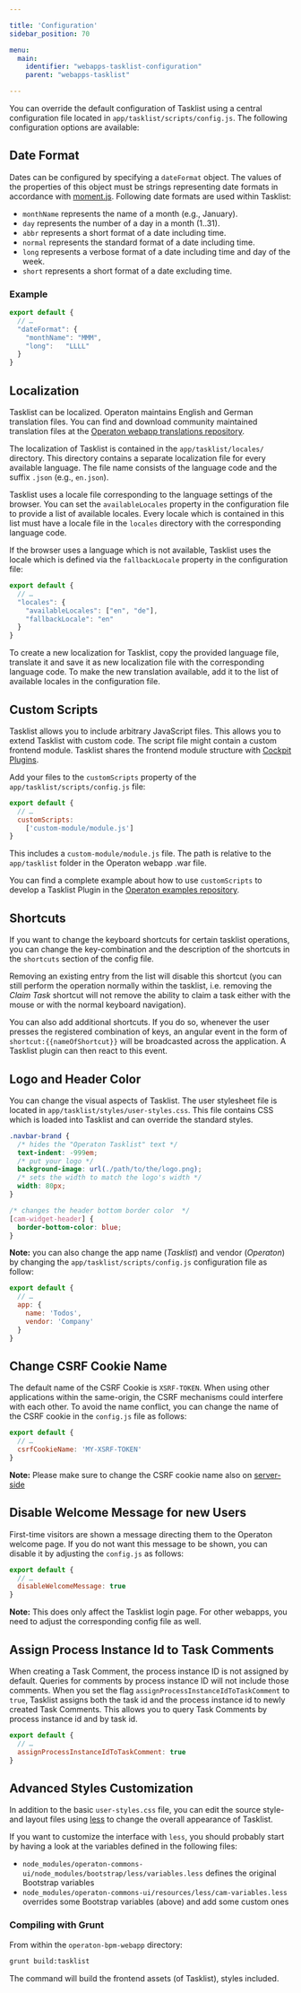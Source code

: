 ```yaml
---

title: 'Configuration'
sidebar_position: 70

menu:
  main:
    identifier: "webapps-tasklist-configuration"
    parent: "webapps-tasklist"

---
```



You can override the default configuration of Tasklist using a central configuration file
located in `app/tasklist/scripts/config.js`. The following configuration options are
available:

## Date Format

Dates can be configured by specifying a `dateFormat` object. The values of the properties of this
object must be strings representing date formats in accordance with
[moment.js](http://momentjs.com). Following date formats are used within Tasklist:

* `monthName` represents the name of a month (e.g., January).
* `day` represents the number of a day in a month (1..31).
* `abbr` represents a short format of a date including time.
* `normal` represents the standard format of a date including time.
* `long` represents a verbose format of a date including time and day of the week.
* `short` represents a short format of a date excluding time.


### Example

```javascript
export default {
  // …
  "dateFormat": {
    "monthName": "MMM",
    "long":   "LLLL"
  }
}
```


## Localization

Tasklist can be localized. Operaton maintains English and German translation files.
You can find and download community maintained translation files at the [Operaton webapp translations repository](https://github.com/operaton/operaton-webapp-translations).

The localization of Tasklist is contained in the `app/tasklist/locales/` directory. This
directory contains a separate localization file for every available language. The file name
consists of the language code and the suffix `.json` (e.g., `en.json`).

Tasklist uses a locale file corresponding to the language settings of the browser. You can
set the `availableLocales` property in the configuration file to provide a list of available
locales. Every locale which is contained in this list must have a locale file in the `locales`
directory with the corresponding language code.

If the browser uses a language which is not available, Tasklist uses the locale which is
defined via the `fallbackLocale` property in the configuration file:

```javascript
export default {
  // …
  "locales": {
    "availableLocales": ["en", "de"],
    "fallbackLocale": "en"
  }
}
```

To create a new localization for Tasklist, copy the provided language file, translate it and
save it as new localization file with the corresponding language code. To make the new translation
available, add it to the list of available locales in the configuration file.


## Custom Scripts

Tasklist allows you to include arbitrary JavaScript files. This allows you to extend Tasklist with custom code. The script file might contain a
custom frontend module. Tasklist shares the frontend module structure with [Cockpit Plugins](../cockpit/extend/plugins.md#structure-of-a-frontend-module).

Add your files to the `customScripts` property of the `app/tasklist/scripts/config.js` file:

```javascript
export default {
  // …
  customScripts:
    ['custom-module/module.js']
}
```
This includes a `custom-module/module.js` file. The path is relative to the `app/tasklist` folder in the Operaton webapp .war file.

You can find a complete example about how to use `customScripts` to develop a Tasklist Plugin in the [Operaton examples repository](https://github.com/operaton/operaton-bpm-examples/tree/master/tasklist/cats-plugin).



## Shortcuts

If you want to change the keyboard shortcuts for certain tasklist operations, you can change the key-combination and the description of the shortcuts in the `shortcuts` section of the config file.

Removing an existing entry from the list will disable this shortcut (you can still perform the operation normally within the tasklist, i.e. removing the _Claim Task_ shortcut will not remove the ability to claim a task either with the mouse or with the normal keyboard navigation).

You can also add additional shortcuts. If you do so, whenever the user presses the registered combination of keys, an angular event in the form of `shortcut:{{nameOfShortcut}}` will be broadcasted across the application. A Tasklist plugin can then react to this event.


## Logo and Header Color

You can change the visual aspects of Tasklist. The user stylesheet file is located in
`app/tasklist/styles/user-styles.css`. This file contains CSS which is loaded into Tasklist
and can override the standard styles.

```css
.navbar-brand {
  /* hides the "Operaton Tasklist" text */
  text-indent: -999em;
  /* put your logo */
  background-image: url(./path/to/the/logo.png);
  /* sets the width to match the logo's width */
  width: 80px;
}

/* changes the header bottom border color  */
[cam-widget-header] {
  border-bottom-color: blue;
}
```

**Note:** you can also change the app name (*Tasklist*) and vendor (*Operaton*)
by changing the `app/tasklist/scripts/config.js` configuration file as follow:

```js
export default {
  // …
  app: {
    name: 'Todos',
    vendor: 'Company'
  }
}
```

## Change CSRF Cookie Name

The default name of the CSRF Cookie is `XSRF-TOKEN`. When using other applications within the
same-origin, the CSRF mechanisms could interfere with each other. To avoid the name conflict, you
can change the name of the CSRF cookie in the `config.js` file as follows:
```javascript
export default {
  // …
  csrfCookieName: 'MY-XSRF-TOKEN'
}
```

**Note:** Please make sure to change the CSRF cookie name also on [server-side](../shared-options/csrf-prevention.md)

## Disable Welcome Message for new Users

First-time visitors are shown a message directing them to the Operaton welcome page. If you do
not want this message to be shown, you can disable it by adjusting the `config.js` as follows:
```javascript
export default {
  // …
  disableWelcomeMessage: true
}
```

**Note:** This does only affect the Tasklist login page. For other webapps, you need to adjust the corresponding config file as well.

## Assign Process Instance Id to Task Comments

When creating a Task Comment, the process instance ID is not assigned by default.
Queries for comments by process instance ID will not include those comments.
When you set the flag `assignProcessInstanceIdToTaskComment` to `true`, Tasklist assigns both the task id
and the process instance id to newly created Task Comments. This allows you to query Task Comments by
process instance id and by task id.

```javascript
export default {
  // …
  assignProcessInstanceIdToTaskComment: true
}
```

## Advanced Styles Customization

In addition to the basic `user-styles.css` file, you can edit the source style- and layout files
using [less](http://lesscss.org/) to change the overall appearance of Tasklist.

If you want to customize the interface with `less`, you should probably start by having a look
at the variables defined in the following files:

 - `node_modules/operaton-commons-ui/node_modules/bootstrap/less/variables.less`
   defines the original Bootstrap variables
 - `node_modules/operaton-commons-ui/resources/less/cam-variables.less`
   overrides some Bootstrap variables (above) and add some custom ones

### Compiling with Grunt

From within the `operaton-bpm-webapp` directory:

```sh
grunt build:tasklist
```

The command will build the frontend assets (of Tasklist), styles included.
